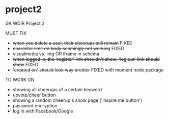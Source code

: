 # project2
GA WDIR Project 2


MUST FIX
- ~~when you delete a user, their cheerups still remain~~ FIXED
- ~~character limit on body seemingly not working~~ FIXED
- visualmedia vs. img OR iframe in schema
- ~~when logged in, the 'register' link shouldn't show; 'log out' link should show~~ FIXED
- ~~'created on' should look way prettier~~ FIXED with moment node package


TO WORK ON
- showing all cheerups of a certain keyword
- upvote/cheer button
- showing a random cheerup's show page ('inspire me button')
- password encryption
- log in with Facebook/Google
